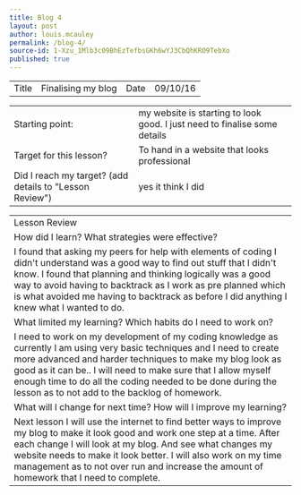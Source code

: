 ```yaml
---
title: Blog 4
layout: post
author: louis.mcauley
permalink: /blog-4/
source-id: 1-Xzu_1Mlb3c09BhEzTefbsGKh6wYJ3CbQhKRO9TebXo
published: true
---
```

<table>
  <tr>
    <td>Title</td>
    <td>Finalising my blog</td>
    <td>Date</td>
    <td>09/10/16</td>
  </tr>
</table>


<table>
  <tr>
    <td>Starting point:</td>
    <td>my website is starting to look good. I just need to finalise some details </td>
  </tr>
  <tr>
    <td>Target for this lesson?</td>
    <td>To hand in a website that looks professional </td>
  </tr>
  <tr>
    <td>Did I reach my target? 
(add details to "Lesson Review")</td>
    <td> yes it think I did</td>
  </tr>
</table>


<table>
  <tr>
    <td>Lesson Review</td>
  </tr>
  <tr>
    <td>How did I learn? What strategies were effective? </td>
  </tr>
  <tr>
    <td>I found that asking my peers for help with elements of coding I didn't understand was a good way to find out stuff that I didn't know. I found that planning and thinking logically was a good way to avoid having to backtrack as I work as pre planned which is what avoided me having to backtrack as before I did anything I knew what I wanted to do.
</td>
  </tr>
  <tr>
    <td>What limited my learning? Which habits do I need to work on? </td>
  </tr>
  <tr>
    <td>I need to work on my development of my coding knowledge as currently I am using very basic techniques and I need to create more advanced and harder techniques to make my blog look as good as it can be.. I will need to make sure that I allow myself enough time to do all the coding needed to be done during the lesson as to not add to the backlog of homework.</td>
  </tr>
  <tr>
    <td>What will I change for next time? How will I improve my learning?</td>
  </tr>
  <tr>
    <td>Next lesson I will use the internet to find better ways to improve my blog to make it look good and work one step at a time. After each change I will look at my blog. And see what changes my website needs to make it look better. I will also work on my time management as to not over run and increase the amount of homework that I need to complete.</td>
  </tr>
</table>


